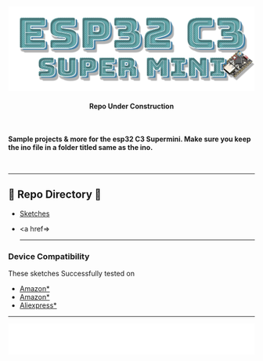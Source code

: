 ![Header](Images/Mainheader.png)

<div align="center">
<h4>Repo Under Construction</h4>
</div>

<br>

<b>Sample projects & more for the esp32 C3 Supermini. Make sure you keep the ino file in a folder titled same as the ino.</b>

<br>

___

## 📁 Repo Directory 📁

- <a href=https://github.com/ATOMNFT/ESP32-C3-Hub/tree/main/Sketches>Sketches</a>
- <a href=></a>
  
  <hr>
  
### Device Compatibility

These sketches Successfully tested on
- [Amazon\*]()
- [Amazon\*]()
- [Aliexpress\*]()

---

<p align="center">
<img src="https://github.com/ATOMNFT/ESP32-CYD-Projects/blob/main/images/Repolike.svg">
</p>